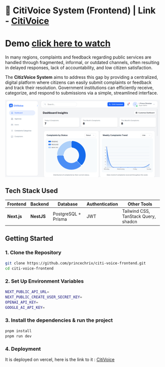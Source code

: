# 🧠 CitiVoice System (Frontend)  | Link -  [CitiVoice](https://citi-voice-frontend-nu.vercel.app/)

# Demo [click here to watch](https://drive.google.com/file/d/1H7H0iYLDOSprt9k-5JvjMp2AD74pTLta/view?usp=drive_link)


In many regions, complaints and feedback regarding public services are handled through fragmented, informal, or outdated channels, often resulting in delayed responses, lack of accountability, and low citizen satisfaction.

The **CitizVoice System** aims to address this gap by providing a centralized, digital platform where citizens can easily submit complaints or feedback and track their resolution. Government institutions can efficiently receive, categorize, and respond to submissions via a simple, streamlined interface.

![Landing Page Screenshot](./src/assets/images/dashImage.png)

## Tech Stack Used

| Frontend      | Backend     | Database            | Authentication | Other Tools                          |
|---------------|-------------|---------------------|----------------|--------------------------------------|
| **Next.js**   | **NestJS**  | PostgreSQL + Prisma | JWT            | Tailwind CSS, TanStack Query, shadcn | 

## Getting Started

### 1. Clone the Repository

```bash
git clone https://github.com/princechrix/citi-voice-frontend.git
cd citi-voice-frontend
```

### 2. Set Up Environment Variables

```bash
NEXT_PUBLIC_API_URL=
NEXT_PUBLIC_CREATE_USER_SECRET_KEY=
OPENAI_API_KEY=
GOOGLE_AI_API_KEY=
```


### 3. Install the dependencies & run the project

```bash
pnpm install
pnpm run dev
```


### 4. Deployment
It is deployed on vercel, here is the link to it : [CitiVoice](https://citi-voice-frontend-nu.vercel.app/)
